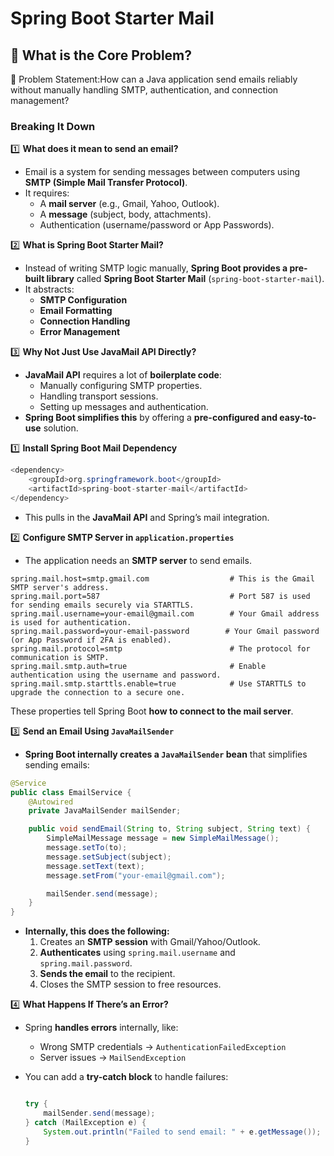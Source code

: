 # Spring Boot Starter Mail

## **🔹 What is the Core Problem?**

📌 Problem Statement:How can a Java application send emails reliably without manually handling SMTP, authentication, and connection management?

### **Breaking It Down**

1️⃣ **What does it mean to send an email?**

* Email is a system for sending messages between computers using **SMTP (Simple Mail Transfer Protocol)**.
* It requires:
  * A **mail server** (e.g., Gmail, Yahoo, Outlook).
  * A **message** (subject, body, attachments).
  * Authentication (username/password or App Passwords).

2️⃣ **What is Spring Boot Starter Mail?**

* Instead of writing SMTP logic manually, **Spring Boot provides a pre-built library** called **Spring Boot Starter Mail** (`spring-boot-starter-mail`).
* It abstracts:
  * **SMTP Configuration**
  * **Email Formatting**
  * **Connection Handling**
  * **Error Management**

3️⃣ **Why Not Just Use JavaMail API Directly?**

* **JavaMail API** requires a lot of **boilerplate code**:
  * Manually configuring SMTP properties.
  * Handling transport sessions.
  * Setting up messages and authentication.
* **Spring Boot simplifies this** by offering a **pre-configured and easy-to-use** solution.


1️⃣ **Install Spring Boot Mail Dependency**

```java
<dependency>
    <groupId>org.springframework.boot</groupId>
    <artifactId>spring-boot-starter-mail</artifactId>
</dependency>

```

* This pulls in the **JavaMail API** and Spring’s mail integration.

2️⃣ **Configure SMTP Server in `application.properties`**

* The application needs an **SMTP server** to send emails.

```
spring.mail.host=smtp.gmail.com                  # This is the Gmail SMTP server's address.
spring.mail.port=587                             # Port 587 is used for sending emails securely via STARTTLS.
spring.mail.username=your-email@gmail.com        # Your Gmail address is used for authentication.
spring.mail.password=your-email-password        # Your Gmail password (or App Password if 2FA is enabled).
spring.mail.protocol=smtp                        # The protocol for communication is SMTP.
spring.mail.smtp.auth=true                       # Enable authentication using the username and password.
spring.mail.smtp.starttls.enable=true            # Use STARTTLS to upgrade the connection to a secure one.

```

These properties tell Spring Boot **how to connect to the mail server**.

3️⃣ **Send an Email Using `JavaMailSender`**

* **Spring Boot internally creates a `JavaMailSender` bean** that simplifies sending emails:

```java
@Service
public class EmailService {
    @Autowired
    private JavaMailSender mailSender;

    public void sendEmail(String to, String subject, String text) {
        SimpleMailMessage message = new SimpleMailMessage();
        message.setTo(to);
        message.setSubject(subject);
        message.setText(text);
        message.setFrom("your-email@gmail.com");

        mailSender.send(message);
    }
}

```


* **Internally, this does the following:**
  1. Creates an **SMTP session** with Gmail/Yahoo/Outlook.
  2. **Authenticates** using `spring.mail.username` and `spring.mail.password`.
  3. **Sends the email** to the recipient.
  4. Closes the SMTP session to free resources.

4️⃣ **What Happens If There’s an Error?**

* Spring **handles errors** internally, like:

  * Wrong SMTP credentials → `AuthenticationFailedException`
  * Server issues → `MailSendException`
* You can add a **try-catch block** to handle failures:

  ```java

  try {
      mailSender.send(message);
  } catch (MailException e) {
      System.out.println("Failed to send email: " + e.getMessage());
  }

  ```
